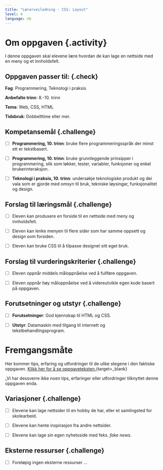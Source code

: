 ```yaml
---
title: "Lærerveiledning - CSS: Layout"
level: 4
language: nb
---
```


# Om oppgaven {.activity}
I denne oppgaven skal elevene lære hvordan de kan lage en nettside med en meny og et innholdsfelt.


## Oppgaven passer til: {.check}
 __Fag__: Programmering, Teknologi i praksis

__Anbefalte trinn__: 8.-10. trinn

__Tema__: Web, CSS, HTML

__Tidsbruk__: Dobbelttime eller mer.


## Kompetansemål {.challenge}

- [ ]  __Programmering, 10. trinn__: bruke flere programmeringsspråk der minst ett er tekstbasert.
- [ ]  __Programmering, 10. trinn__: bruke grunnleggende prinsipper i programmering, slik som løkker, tester, variabler, funksjoner og enkel brukerinteraksjon.
- [ ]  __Teknologi i praksis, 10. trinn__: undersøkje teknologiske produkt og dei vala som er gjorde med omsyn til bruk, tekniske løysingar, funksjonalitet og design.


## Forslag til læringsmål {.challenge}

- [ ] Eleven kan produsere en forside til en nettside med meny og innholdsfelt.
- [ ] Eleven kan lenke menyen til flere sider som har samme oppsett og design som forsiden.
- [ ] Eleven kan bruke CSS til å tilpasse designet sitt eget bruk.


## Forslag til vurderingskriterier {.challenge}

- [ ] Eleven oppnår middels måloppnåelse ved å fullføre oppgaven.
- [ ] Eleven oppnår høy måloppnåelse ved å videreutvikle egen kode basert på oppgaven.


## Forutsetninger og utstyr {.challenge}
- [ ]  __Forutsetninger__: God kjennskap til HTML og CSS.

- [ ]  __Utstyr__: Datamaskin med tilgang til internett og tekstbehandlingsprogram.


# Fremgangsmåte
Her kommer tips, erfaring og utfordringer til de ulike stegene i den faktiske oppgaven. [Klikk her for å se oppgaveteksten.](../layout/layout.html){target=_blank}


_Vi har dessverre ikke noen tips, erfaringer eller utfordringer tilknyttet denne oppgaven enda.

## Variasjoner {.challenge}
- [ ]  Elevene kan lage nettsider til en hobby de har, eller et samlingsted for skolearbeid.
- [ ] Elevene kan hente inspirasjon fra andre nettsider.
- [ ] Elevene kan lage sin egen nyhetsside med feks. _fake news_.


## Eksterne ressurser {.challenge}
- [ ] Foreløpig ingen eksterne ressurser ...
